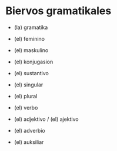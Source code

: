 # Biervos gramatikales


* (la) gramatika

* (el) feminino
* (el) maskulino
* (el) konjugasion
* (el) sustantivo
* (el) singular
* (el) plural
* (el) verbo
* (el) adjektivo    / (el) ajektivo
* (el) adverbio
* (el) auksiliar

